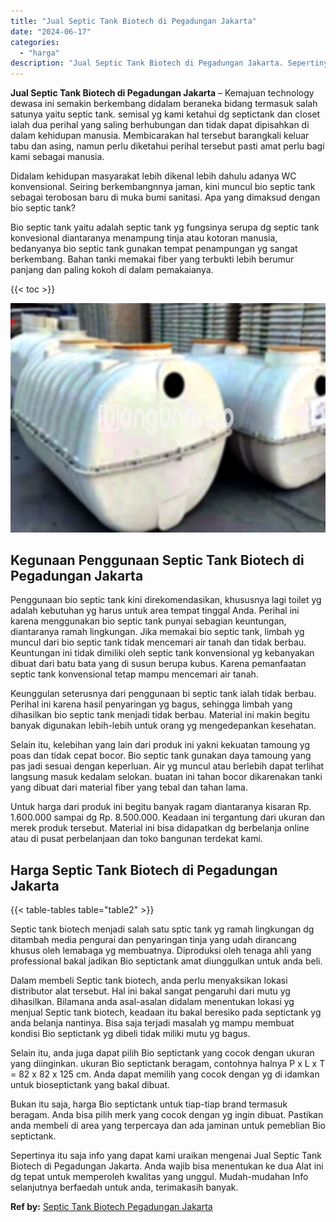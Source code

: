 ```yaml
---
title: "Jual Septic Tank Biotech di Pegadungan Jakarta"
date: "2024-06-17"
categories: 
  - "harga"
description: "Jual Septic Tank Biotech di Pegadungan Jakarta. Sepertinya itu saja info yang dapat kami uraikan mengenai Jual Septic Tank Biotech di Pegadungan Jakarta. And..."
---
```


**Jual Septic Tank Biotech di Pegadungan Jakarta** – Kemajuan technology dewasa ini semakin berkembang didalam beraneka bidang termasuk salah satunya yaitu septic tank. semisal yg kami ketahui dg septictank dan closet ialah dua perihal yang saling berhubungan dan tidak dapat dipisahkan di dalam kehidupan manusia. Membicarakan hal tersebut barangkali keluar tabu dan asing, namun perlu diketahui perihal tersebut pasti amat perlu bagi kami sebagai manusia.

Didalam kehidupan masyarakat lebih dikenal lebih dahulu adanya WC konvensional. Seiring berkembangnnya jaman, kini muncul bio septic tank sebagai terobosan baru di muka bumi sanitasi. Apa yang dimaksud dengan bio septic tank?

Bio septic tank yaitu adalah septic tank yg fungsinya serupa dg septic tank konvesional diantaranya menampung tinja atau kotoran manusia, bedanyanya bio septic tank gunakan tempat penampungan yg sangat berkembang. Bahan tanki memakai fiber yang terbukti lebih berumur panjang dan paling kokoh di dalam pemakaianya.

{{< toc >}}

![Jual Septic Tank Biotech di Pegadungan Jakarta](/images/jual-bio-septictank-32.png)

## Kegunaan Penggunaan Septic Tank Biotech di Pegadungan Jakarta

Penggunaan bio septic tank kini direkomendasikan, khususnya lagi toilet yg adalah kebutuhan yg harus untuk area tempat tinggal Anda. Perihal ini karena menggunakan bio septic tank punyai sebagian keuntungan, diantaranya ramah lingkungan. Jika memakai bio septic tank, limbah yg muncul dari bio septic tank tidak mencemari air tanah dan tidak berbau. Keuntungan ini tidak dimiliki oleh septic tank konvensional yg kebanyakan dibuat dari batu bata yang di susun berupa kubus. Karena pemanfaatan septic tank konvensional tetap mampu mencemari air tanah.

Keunggulan seterusnya dari penggunaan bi septic tank ialah tidak berbau. Perihal ini karena hasil penyaringan yg bagus, sehingga limbah yang dihasilkan bio septic tank menjadi tidak berbau. Material ini makin begitu banyak digunakan lebih-lebih untuk orang yg mengedepankan kesehatan.

Selain itu, kelebihan yang lain dari produk ini yakni kekuatan tamoung yg poas dan tidak cepat bocor. Bio septic tank gunakan daya tamoung yang pas jadi sesuai dengan keperluan. Air yg muncul atau berlebih dapat terlihat langsung masuk kedalam selokan. buatan ini tahan bocor dikarenakan tanki yang dibuat dari material fiber yang tebal dan tahan lama.

Untuk harga dari produk ini begitu banyak ragam diantaranya kisaran Rp. 1.600.000 sampai dg Rp. 8.500.000. Keadaan ini tergantung dari ukuran dan merek produk tersebut. Material ini bisa didapatkan dg berbelanja online atau di pusat perbelanjaan dan toko bangunan terdekat kami.

## Harga Septic Tank Biotech di Pegadungan Jakarta

{{< table-tables table="table2" >}}

Septic tank biotech menjadi salah satu sptic tank yg ramah lingkungan dg ditambah media pengurai dan penyaringan tinja yang udah dirancang khusus oleh lemabaga yg membuatnya. Diproduksi oleh tenaga ahli yang professional bakal jadikan Bio septictank amat diunggulkan untuk anda beli.

Dalam membeli Septic tank biotech, anda perlu menyaksikan lokasi distributor alat tersebut. Hal ini bakal sangat pengaruhi dari mutu yg dihasilkan. Bilamana anda asal-asalan didalam menentukan lokasi yg menjual Septic tank biotech, keadaan itu bakal beresiko pada septictank yg anda belanja nantinya. Bisa saja terjadi masalah yg mampu membuat kondisi Bio septictank yg dibeli tidak miliki mutu yg bagus.

Selain itu, anda juga dapat pilih Bio septictank yang cocok dengan ukuran yang diinginkan. ukuran Bio septictank beragam, contohnya halnya P x L x T = 82 x 82 x 125 cm. Anda dapat memilih yang cocok dengan yg di idamkan untuk bioseptictank yang bakal dibuat.

Bukan itu saja, harga Bio septictank untuk tiap-tiap brand termasuk beragam. Anda bisa pilih merk yang cocok dengan yg ingin dibuat. Pastikan anda membeli di area yang terpercaya dan ada jaminan untuk pemeblian Bio septictank.

Sepertinya itu saja info yang dapat kami uraikan mengenai Jual Septic Tank Biotech di Pegadungan Jakarta. Anda wajib bisa menentukan ke dua Alat ini dg tepat untuk memperoleh kwalitas yang unggul. Mudah-mudahan Info selanjutnya berfaedah untuk anda, terimakasih banyak.

**Ref by:** [Septic Tank Biotech Pegadungan Jakarta](https://id.wikipedia.org/wiki/Septic)
